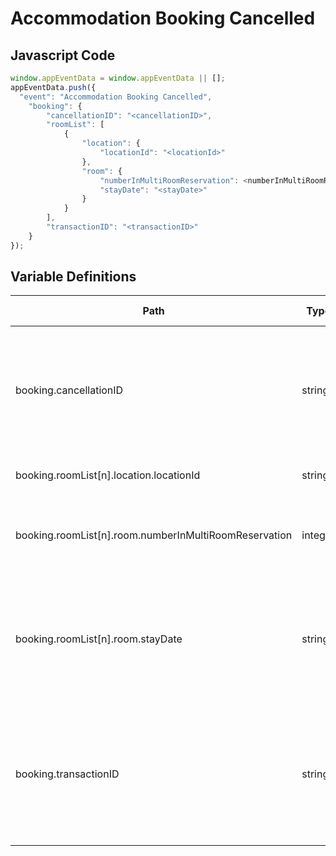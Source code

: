 # Accommodation Booking Cancelled

### 

## Javascript Code
```js
window.appEventData = window.appEventData || [];
appEventData.push({
  "event": "Accommodation Booking Cancelled",
    "booking": {
        "cancellationID": "<cancellationID>",
        "roomList": [
            {
                "location": {
                    "locationId": "<locationId>"
                },
                "room": {
                    "numberInMultiRoomReservation": <numberInMultiRoomReservation>,
                    "stayDate": "<stayDate>"
                }
            }
        ],
        "transactionID": "<transactionID>"
    }
});
```

## Variable Definitions

|Path|Type|Description|Example|Pattern|Min Length|Max Length|Minimum|Maximum|Multiple Of|
| --- | --- | --- | --- | --- | --- | --- | --- | --- | --- |
|booking.cancellationID|string|Unique identifier of a cancellation of a booking.  Typically not the same as the booking ID.|CN-34456789|||||||
|booking.roomList[n].location.locationId|string|Unique Identifier of a Location. |155, 65588, 987764448|||||||
|booking.roomList[n].room.numberInMultiRoomReservation|integer|Integer position of a room in a multi-room booking action.|1, 2, 3||||1|||
|booking.roomList[n].room.stayDate|string|Date of each room night. ISO 8601 form \(YYYY-MM-DD\). Jan 1, 2019 is 2019-01-01|2001-12-22, 2011-01-01|^([0-9]{4})-(1[0-2]|0[1-9])-(3[01]|0[1-9]|[12][0-9])$||||||
|booking.transactionID|string|Unique identifier of the transaction. Max Length 20. Used as a key for upload of post transaction data. ||^[a-zA-Z0-9]{6,20}$|6|20||||




